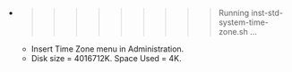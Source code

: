 * >>>>>>>>> Running inst-std-system-time-zone.sh ...
  * Insert Time Zone menu in Administration.
  * Disk size = 4016712K. Space Used = 4K.
